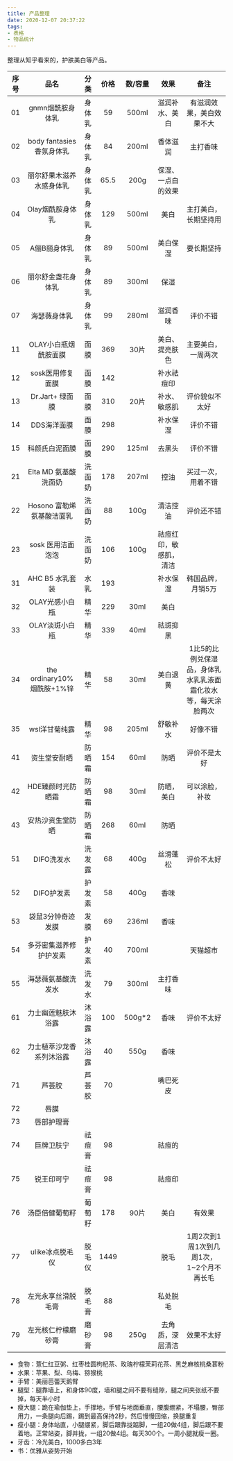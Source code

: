 ```yaml
---
title: 产品整理
date: 2020-12-07 20:37:22
tags:
- 表格
- 物品统计
---
```


整理从知乎看来的，护肤美白等产品。

|序号|品名|分类|价格|数/容量|效果|备注|
|:-:|:-:|:-:|:-:|:-:|:-:|:-:|
|01|gnmn烟酰胺身体乳|身体乳|59|500ml|滋润补水、美白|有滋润效果，美白效果不大|
|02| body fantasies 香氛身体乳|身体乳|84|200ml|香体滋润|主打香味|
|03|丽尔舒果木滋养水感身体乳|身体乳|65.5|200g|保湿、一点白的效果||
|04|Olay烟酰胺身体乳|身体乳|129|500ml|美白|主打美白，长期坚持用|
|05|A俪B丽身体乳|身体乳|89|500ml|美白保湿|要长期坚持|
|06|丽尔舒金盏花身体乳|身体乳|89|300ml|保湿||
|07|海瑟薇身体乳|身体乳|99|280ml|滋润香味|评价不错|
|11|OLAY小白瓶烟酰胺面膜|面膜|369|30片|美白、提亮肤色|主要美白，一周两次|
|12|sosk医用修复面膜|面膜|142||补水祛痘印||
|13| Dr.Jart+ 绿面膜|面膜|310|20片|补水、敏感肌|评价貌似不太好|
|14|DDS海洋面膜|面膜|298||补水保湿|评价不错|
|15|科颜氏白泥面膜|面膜|290|125ml|去黑头|评价不错|
|21| Elta MD 氨基酸洗面奶|洗面奶|178|207ml|控油|买过一次，用着不错|
|22| Hosono 富勒烯氨基酸洁面乳|洗面奶|88|100g|清洁控油|评价还不错|
|23| sosk 医用洁面泡泡|洗面奶|106|100g|祛痘红印，敏感肌，清洁||
|31| AHC B5 水乳套装|水乳|193||补水保湿|韩国品牌，月销5万|
|32|OLAY光感小白瓶|精华|229|30ml|美白||
|33|OLAY淡斑小白瓶|精华|339|40ml|祛斑抑黑||
|34| the ordinary10%烟酰胺+1%锌|精华|58|30ml|美白退黄|1比5的比例兑保湿品，身体乳水乳乳液面霜化妆水等，每天涂脸两次|
|35|wsl洋甘菊纯露|精华|98|205ml|舒敏补水|好像不错|
|41|资生堂安耐晒|防晒霜|154|60ml|防晒|评价不是太好|
|42|HDE臻颜时光防晒霜|防晒霜|98|30ml|防晒，美白|可以涂脸，补妆|
|43|安热沙资生堂防晒|防晒霜|268|60ml|防晒|
|51|DIFO洗发水|洗发露|68|400g|丝滑蓬松|评价不太好|
|52|DIFO护发素|护发素|58|400g|香味
|53|袋鼠3分钟奇迹发膜|发膜|69|236ml|香味||
|54|多芬密集滋养修护护发素|护发素|40|700ml||天猫超市|
|55|海瑟薇氨基酸洗发水|洗发水|79|300ml|主打香味||
|61|力士幽莲魅肤沐浴露|沐浴露|100|500g*2|香味|评价不太好|
|62|力士植萃沙龙香系列沐浴露|沐浴露|40|550g|香味||
|71|芦荟胶|芦荟胶|70||嘴巴死皮||
|72|唇膜|
|73|唇部护理膏|
|74|巨牌卫肤宁|祛痘膏|98||祛痘的||
|75|锐王印可宁|祛痘膏|98||祛痘印||
|76|汤臣倍健葡萄籽|葡萄籽|178|90片|美白|有效果|
|77|ulike冰点脱毛仪|脱毛仪|1449||脱毛|1周2次到1周1次到几周1次，1~2个月不再长毛|
|78|左光永享丝滑脱毛膏|脱毛膏|88||私处脱毛||
|79|左光核仁柠檬磨砂膏|磨砂膏|98|250g|去角质，深层清洁|效果不太好|


- 食物：薏仁红豆粥、红枣桂圆枸杞茶、玫瑰柠檬茉莉花茶、黑芝麻核桃桑葚粉
- 水果：苹果、梨、乌梅、猕猴桃
- 手臂：美丽芭蕾天鹅臂
- 腿型：腿靠墙上，和身体90度，墙和腿之间不要有缝隙，腿之间夹张纸不要掉，每天半小时
- 瘦大腿：跪在瑜伽垫上，手撑地，手臂与地面垂直，腰腹绷紧，不塌腰，臀部用力，一条腿向后踢，踢到最高保持2秒，然后慢慢回缩，换腿重复
- 瘦小腿：身体站直，小腿绷紧，脚后跟靠拢踮脚，一组20做4组，脚后跟不要着地。正常站姿，脚并拢，一组20做4组。每天300个。一周小腿就瘦一圈。
- 牙齿：冷光美白，1000多白3年
- 书：优雅从姿势开始
